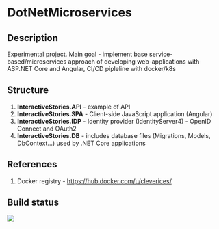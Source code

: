 # DotNetMicroservices

## Description

Experimental project. Main goal - implement base service-based/microservices approach of developing web-applications with 
ASP.NET Core and Angular, CI/CD pipleline with docker/k8s

## Structure

1. **InteractiveStories.API** - example of API
2. **InteractiveStories.SPA** - Client-side JavaScript application (Angular)
3. **InteractiveStories.IDP** - Identity provider (IdentityServer4) - OpenID Connect and OAuth2
4. **InteractiveStories.DB** - includes database files (Migrations, Models, DbContext...) 
used by .NET Core applications

## References

1. Docker registry - https://hub.docker.com/u/cleverices/

## Build status

![](https://rodionfedorov.visualstudio.com/_apis/public/build/definitions/446c0345-6d55-4ebf-a9b4-43f55e58d199/19/badge)

